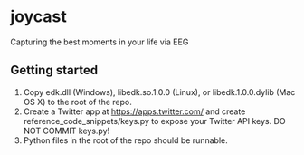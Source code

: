 # joycast
Capturing the best moments in your life via EEG

Getting started
---------------

1. Copy edk.dll (Windows), libedk.so.1.0.0 (Linux), or libedk.1.0.0.dylib (Mac OS X) to the root of the repo.
2. Create a Twitter app at https://apps.twitter.com/ and create reference_code_snippets/keys.py to expose your Twitter API keys. DO NOT COMMIT keys.py!
3. Python files in the root of the repo should be runnable.
